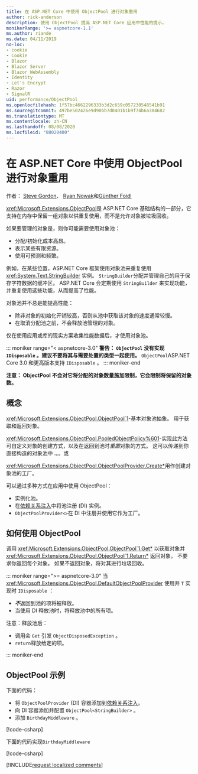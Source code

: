 ```yaml
---
title: 在 ASP.NET Core 中使用 ObjectPool 进行对象重用
author: rick-anderson
description: 使用 ObjectPool 提高 ASP.NET Core 应用中性能的提示。
monikerRange: '>= aspnetcore-1.1'
ms.author: riande
ms.date: 04/11/2019
no-loc:
- cookie
- Cookie
- Blazor
- Blazor Server
- Blazor WebAssembly
- Identity
- Let's Encrypt
- Razor
- SignalR
uid: performance/ObjectPool
ms.openlocfilehash: 1f57bc4662296333b3d2c659c057230548541b91
ms.sourcegitcommit: 497be502426e9d90bb7d0401b1b9f74b6a384682
ms.translationtype: MT
ms.contentlocale: zh-CN
ms.lasthandoff: 08/08/2020
ms.locfileid: "88020400"
---
```

# <a name="object-reuse-with-objectpool-in-aspnet-core"></a>在 ASP.NET Core 中使用 ObjectPool 进行对象重用

作者： [Steve Gordon](https://twitter.com/stevejgordon)、 [Ryan Nowak](https://github.com/rynowak)和[Günther Foidl](https://github.com/gfoidl)

<xref:Microsoft.Extensions.ObjectPool>是 ASP.NET Core 基础结构的一部分，它支持在内存中保留一组对象以供重复使用，而不是允许对象被垃圾回收。

如果要管理的对象是，则你可能需要使用对象池：

- 分配/初始化成本高昂。
- 表示某些有限资源。
- 使用可预测和频繁。

例如，在某些位置，ASP.NET Core 框架使用对象池来重复使用 <xref:System.Text.StringBuilder> 实例。 `StringBuilder`分配并管理自己的用于保存字符数据的缓冲区。 ASP.NET Core 会定期使用 `StringBuilder` 来实现功能，并重复使用这些功能，从而提高了性能。

对象池并不总是能提高性能：

- 除非对象的初始化开销较高，否则从池中获取该对象的速度通常较慢。
- 在取消分配池之前，不会释放池管理的对象。

仅在使用应用或库的现实方案收集性能数据后，才使用对象池。

::: moniker range="< aspnetcore-3.0"
**警告： `ObjectPool` 没有实现 `IDisposable` 。建议不要将其与需要处置的类型一起使用。** `ObjectPool`ASP.NET Core 3.0 和更高版本支持 `IDisposable` 。
::: moniker-end

**注意： ObjectPool 不会对它将分配的对象数量施加限制，它会限制将保留的对象数。**

## <a name="concepts"></a>概念

<xref:Microsoft.Extensions.ObjectPool.ObjectPool`1>-基本对象池抽象。 用于获取和返回对象。

<xref:Microsoft.Extensions.ObjectPool.PooledObjectPolicy%601>-实现此方法可自定义对象的创建方式，以及在返回到池时*重置*对象的方式。 这可以传递到你直接构造的对象池中 .。。或

<xref:Microsoft.Extensions.ObjectPool.ObjectPoolProvider.Create*>用作创建对象池的工厂。
<!-- REview, there is no ObjectPoolProvider<T> -->

可以通过多种方式在应用中使用 ObjectPool：

* 实例化池。
* 在[依赖关系注入](xref:fundamentals/dependency-injection)中将池注册 (DI) 实例。
* `ObjectPoolProvider<>`在 DI 中注册并使用它作为工厂。

## <a name="how-to-use-objectpool"></a>如何使用 ObjectPool

调用 <xref:Microsoft.Extensions.ObjectPool.ObjectPool`1.Get*> 以获取对象并 <xref:Microsoft.Extensions.ObjectPool.ObjectPool`1.Return*> 返回对象。  不要求你返回每个对象。 如果不返回对象，将对其进行垃圾回收。

::: moniker range=">= aspnetcore-3.0"
当 <xref:Microsoft.Extensions.ObjectPool.DefaultObjectPoolProvider> 使用并 `T` 实现时 `IDisposable` ：

* ***不***返回到池的项将被释放。
* 当使用 DI 释放池时，将释放池中的所有项。

注意：释放池后：

* 调用会 `Get` 引发 `ObjectDisposedException` 。
* `return`释放给定的项。

::: moniker-end

## <a name="objectpool-sample"></a>ObjectPool 示例

下面的代码：

* 将 `ObjectPoolProvider` (DI) 容器添加到[依赖关系注入](xref:fundamentals/dependency-injection)。
* 向 DI 容器添加并配置 `ObjectPool<StringBuilder>` 。
* 添加 `BirthdayMiddleware` 。

[!code-csharp[](ObjectPool/ObjectPoolSample/Startup.cs?name=snippet)]

下面的代码实现`BirthdayMiddleware`

[!code-csharp[](ObjectPool/ObjectPoolSample/BirthdayMiddleware.cs?name=snippet)]

[!INCLUDE[request localized comments](~/includes/code-comments-loc.md)]
